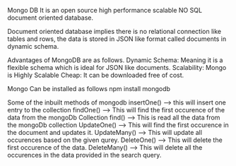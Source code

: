 Mongo DB 
It is an open source high performance scalable NO SQL document oriented database.

Document oriented database implies there is no relational connection like tables and rows, the data is stored in JSON like format called documents in dynamic schema.

Advantages of MongoDB are as follows.
Dynamic Schema: Meaning it is a flexible schema which is ideal for JSON like documents.
Scalability: Mongo is Highly Scalable
Cheap: It can be downloaded free of cost.

Mongo Can be installed as follows
npm install mongodb

Some of the inbuilt methods of mongodb
insertOne() --> this will insert one entry to the collection
findOne() --> This will find the first occurence of the data from the mongoDb Collection
find() --> This is read all the data from the mongoDb collection
UpdateOne() --> This will find the first occurence in the document and updates it.
UpdateMany() --> This will update all occurences based on the given qurey.
DeleteOne() --> This will delete the first occurence of the data.
DeleteMany() --> This will delete all the occurences in the data provided in the search query.